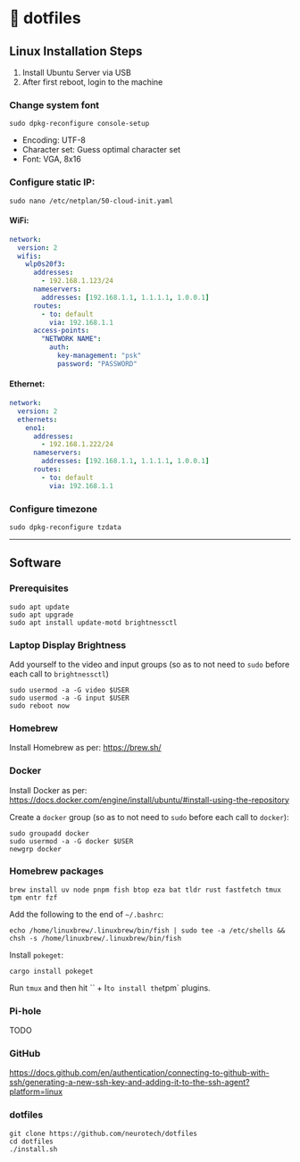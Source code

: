# :minidisc: dotfiles

## Linux Installation Steps

1. Install Ubuntu Server via USB
2. After first reboot, login to the machine

### Change system font

```shell
sudo dpkg-reconfigure console-setup
```

* Encoding: UTF-8
* Character set: Guess optimal character set
* Font: VGA, 8x16

### Configure static IP:

```shell
sudo nano /etc/netplan/50-cloud-init.yaml
```

#### WiFi:

```yaml
network:
  version: 2
  wifis:
    wlp0s20f3:
      addresses:
        - 192.168.1.123/24
      nameservers:
        addresses: [192.168.1.1, 1.1.1.1, 1.0.0.1]
      routes:
        - to: default
          via: 192.168.1.1
      access-points:
        "NETWORK NAME":
          auth:
            key-management: "psk"
            password: "PASSWORD"
```

#### Ethernet:

```yaml
network:
  version: 2
  ethernets:
    eno1:
      addresses:
        - 192.168.1.222/24
      nameservers:
        addresses: [192.168.1.1, 1.1.1.1, 1.0.0.1]
      routes:
        - to: default
          via: 192.168.1.1
```

### Configure timezone

```shell
sudo dpkg-reconfigure tzdata
```

---

## Software

### Prerequisites

```shell
sudo apt update
sudo apt upgrade
sudo apt install update-motd brightnessctl
```

### Laptop Display Brightness

Add yourself to the video and input groups (so as to not need to `sudo` before each call to `brightnessctl`)

```shell
sudo usermod -a -G video $USER
sudo usermod -a -G input $USER
sudo reboot now
```

### Homebrew

Install Homebrew as per: https://brew.sh/

### Docker

Install Docker as per: https://docs.docker.com/engine/install/ubuntu/#install-using-the-repository

Create a `docker` group (so as to not need to `sudo` before each call to `docker`):

```shell
sudo groupadd docker
sudo usermod -a -G docker $USER
newgrp docker
```

### Homebrew packages


```shell
brew install uv node pnpm fish btop eza bat tldr rust fastfetch tmux tpm entr fzf
```

Add the following to the end of `~/.bashrc`:

```shell
echo /home/linuxbrew/.linuxbrew/bin/fish | sudo tee -a /etc/shells && chsh -s /home/linuxbrew/.linuxbrew/bin/fish
```

Install `pokeget`:

```shell
cargo install pokeget
```

Run `tmux` and then hit `` + I` to install the `tpm` plugins.

### Pi-hole

TODO

### GitHub

https://docs.github.com/en/authentication/connecting-to-github-with-ssh/generating-a-new-ssh-key-and-adding-it-to-the-ssh-agent?platform=linux

### dotfiles

```shell
git clone https://github.com/neurotech/dotfiles
cd dotfiles
./install.sh
```